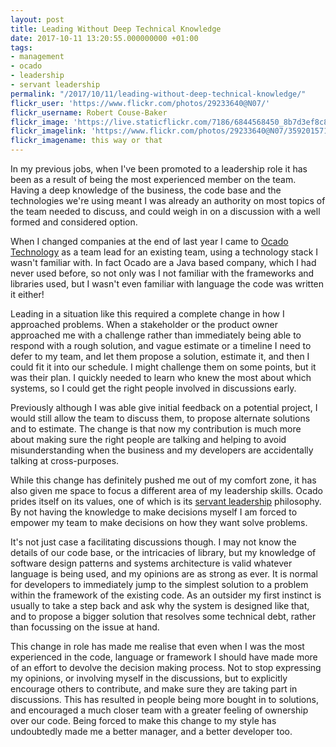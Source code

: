```yaml
---
layout: post
title: Leading Without Deep Technical Knowledge
date: 2017-10-11 13:20:55.000000000 +01:00
tags:
- management
- ocado
- leadership
- servant leadership
permalink: "/2017/10/11/leading-without-deep-technical-knowledge/"
flickr_user: 'https://www.flickr.com/photos/29233640@N07/'
flickr_username: Robert Couse-Baker
flickr_image: 'https://live.staticflickr.com/7186/6844568450_8b7d3ef8c8_w.jpg'
flickr_imagelink: 'https://www.flickr.com/photos/29233640@N07/35920157116'
flickr_imagename: this way or that
---
```

In my previous jobs, when I've been promoted to a leadership role it has been as a result of being the most
experienced member on the team. Having a deep knowledge of the business, the code base and the technologies
we're using meant I was already an authority on most topics of the team needed to discuss, and could weigh in
on a discussion with a well formed and considered option.

When I changed companies at the end of last year I came to <a href="https://ocadotechnology.com/"
target="_blank" rel="noopener">Ocado Technology</a> as a team lead for an existing team, using a technology
stack I wasn't familiar with. In fact Ocado are a Java based company, which I had never used before, so not
only was I not familiar with the frameworks and libraries used, but I wasn't even familiar with language the
code was written it either!

Leading in a situation like this required a complete change in how I approached problems. When a stakeholder
or the product owner approached me with a challenge rather than immediately being able to respond with a rough
solution, and vague estimate or a timeline I need to defer to my team, and let them propose a solution,
estimate it, and then I could fit it into our schedule. I might challenge them on some points, but it was
their plan. I quickly needed to learn who knew the most about which systems, so I could get the right people
involved in discussions early.

Previously although I was able give initial feedback on a potential project, I would still allow the team to
discuss them, to propose alternate solutions and to estimate. The change is that now my contribution is much
more about making sure the right people are talking and helping to avoid misunderstanding when the business
and my developers are accidentally talking at cross-purposes.

While this change has definitely pushed me out of my comfort zone, it has also given me space to focus a
different area of my leadership skills. Ocado prides itself on its values, one of which is its <a
href="https://en.wikipedia.org/wiki/Servant_leadership">servant leadership</a> philosophy. By not having the
knowledge to make decisions myself I am forced to empower my team to make decisions on how they want solve
problems.

It's not just case a facilitating discussions though. I may not know the details of our code base, or the
intricacies of library, but my knowledge of software design patterns and systems architecture is valid
whatever language is being used, and my opinions are as strong as ever. It is normal for developers to
immediately jump to the simplest solution to a problem within the framework of the existing code. As an
outsider my first instinct is usually to take a step back and ask why the system is designed like that, and to
propose a bigger solution that resolves some technical debt, rather than focussing on the issue at hand.

This change in role has made me realise that even when I was the most experienced in the code, language or
framework I should have made more of an effort to devolve the decision making process. Not to stop expressing
my opinions, or involving myself in the discussions, but to explicitly encourage others to contribute, and
make sure they are taking part in discussions. This has resulted in people being more bought in to solutions,
and encouraged a much closer team with a greater feeling of ownership over our code. Being forced to make this
change to my style has undoubtedly made me a better manager, and a better developer too.
